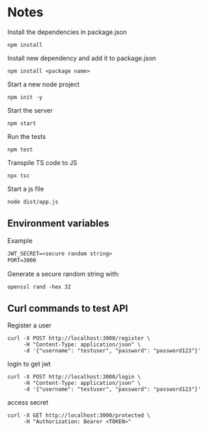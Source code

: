 # Notes

Install the dependencies in package.json

```shell
npm install
```

Install new dependency and add it to package.json

```shell
npm install <package name>
```

Start a new node project

```shell
npm init -y
```

Start the server

```shell
npm start
```

Run the tests

```shell
npm test
```

Transpile TS code to JS

```shell
npx tsc
```

Start a js file

```shell
node dist/app.js
```

## Environment variables

Example

```txt
JWT_SECRET=<secure random string>
PORT=3000
```

Generate a secure random string with:

```shell
openssl rand -hex 32
```

## Curl commands to test API

Register a user

```shell
curl -X POST http://localhost:3000/register \
     -H "Content-Type: application/json" \
     -d '{"username": "testuser", "password": "password123"}'
```

login to get jwt

```shell
curl -X POST http://localhost:3000/login \
     -H "Content-Type: application/json" \
     -d '{"username": "testuser", "password": "password123"}'
```

access secret

```shell
curl -X GET http://localhost:3000/protected \
     -H "Authorization: Bearer <TOKEN>"
```